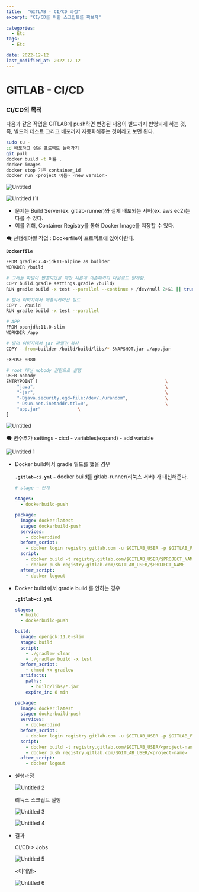 ```yaml
---
title:  "GITLAB - CI/CD 과정" 
excerpt: "CI/CD를 위한 스크립트를 짜보자"

categories:
  - Etc
tags:
  - Etc

date: 2022-12-12
last_modified_at: 2022-12-12
---
```


# GITLAB - CI/CD

### CI/CD의 목적

다음과 같은 작업을 GITLAB에 push하면 변경된 내용이 빌드까지 반영되게 하는 것, 즉, 빌드와 테스트 그리고 배포까지 자동화해주는 것이라고 보면 된다.

```bash
sudo su -
cd 배포하고 싶은 프로젝트 들어가기
git pull
docker build -t 이름 . 
docker images
docker stop 기존 container_id
docker run <project 이름> <new version>
```

![Untitled](https://user-images.githubusercontent.com/85394884/207674942-dd2726ce-a525-4be0-831c-a09030bfd2d5.png)

![Untitled (1)](https://user-images.githubusercontent.com/85394884/207674951-e676338d-7dcd-4430-9b04-f59ebe9f2093.png)

- 문제는 Build Server(ex. gitlab-runner)와 실제 배포되는 서버(ex. aws ec2)는 다를 수 있다.
- 이를 위해, Container Registry를 통해 Docker Image를 저장할 수 있다.

🗨️ 선행해야될 작업 : Dockerfile이 프로젝트에 있어야한다.

**`Dockerfile`** 

```bash
FROM gradle:7.4-jdk11-alpine as builder
WORKDIR /build

# 그래들 파일이 변경되었을 때만 새롭게 의존패키지 다운로드 받게함.
COPY build.gradle settings.gradle /build/
RUN gradle build -x test --parallel --continue > /dev/null 2>&1 || true

# 빌더 이미지에서 애플리케이션 빌드
COPY . /build
RUN gradle build -x test --parallel

# APP
FROM openjdk:11.0-slim
WORKDIR /app

# 빌더 이미지에서 jar 파일만 복사
COPY --from=builder /build/build/libs/*-SNAPSHOT.jar ./app.jar

EXPOSE 8080

# root 대신 nobody 권한으로 실행
USER nobody
ENTRYPOINT [                                                \
    "java",                                                 \
    "-jar",                                                 \
    "-Djava.security.egd=file:/dev/./urandom",              \
    "-Dsun.net.inetaddr.ttl=0",                             \
    "app.jar"              \
]
```

![Untitled](https://user-images.githubusercontent.com/85394884/207230618-45a4ce0a-cfdb-4b43-893f-2b7d9a9265a7.png)

🗨️ 변수추가  settings - cicd - variables(expand) -  add variable

![Untitled 1](https://user-images.githubusercontent.com/85394884/207230600-75e1c3cb-9759-475c-bf8b-413d6d34a90a.png)

- Docker build에서 gradle 빌드를 했을 경우

  **`.gitlab-ci.yml` -** docker build를 gitlab-runner(리눅스 서버) 가 대신해준다.

  ```yaml
  # stage → 단계

  stages:
    - dockerbuild-push

  package:
    image: docker:latest
    stage: dockerbuild-push
    services:
      - docker:dind
    before_script:
      - docker login registry.gitlab.com -u $GITLAB_USER -p $GITLAB_PASSWORD
    script:
      - docker build -t registry.gitlab.com/$GITLAB_USER/$PROJECT_NAME . 
      - docker push registry.gitlab.com/$GITLAB_USER/$PROJECT_NAME
    after_script:
      - docker logout
  ```

- Docker build 에서 gradle build 를 안하는 경우

  **`.gitlab-ci.yml`**

  ```yml
  stages:
    - build
    - dockerbuild-push

  build:
    image: openjdk:11.0-slim
    stage: build
    script:
      - ./gradlew clean
      - ./gradlew build -x test
    before_script:
      - chmod +x gradlew
    artifacts:
      paths:
        - build/libs/*.jar
      expire_in: 8 min

  package:
    image: docker:latest
    stage: dockerbuild-push
    services:
      - docker:dind
    before_script:
      - docker login registry.gitlab.com -u $GITLAB_USER -p $GITLAB_PW
    script:
      - docker build -t registry.gitlab.com/$GITLAB_USER/<project-name> .
      - docker push registry.gitlab.com/$GITLAB_USER/<project-name>
    after_script:
      - docker logout
  ```

- 실행과정
  
    ![Untitled 2](https://user-images.githubusercontent.com/85394884/207230604-53ea5db1-395b-4c92-9119-67c99bbc6fc1.png)
    
    리눅스 스크립트 실행
    
    ![Untitled 3](https://user-images.githubusercontent.com/85394884/207230607-af9f8b56-5873-4333-b077-f6d3f43bebab.png)
    
    ![Untitled 4](https://user-images.githubusercontent.com/85394884/207230609-fee59a36-bcc6-4f44-9d47-0bfaed553c82.png)
    
- 결과
  
    CI/CD > Jobs
    
    ![Untitled 5](https://user-images.githubusercontent.com/85394884/207230611-4c5c7a41-eaca-45bd-9910-375428568ed4.png)
    
    <이메일>
    
    ![Untitled 6](https://user-images.githubusercontent.com/85394884/207230613-48992d43-d0a9-4c0f-a77f-f546e843af98.png)

